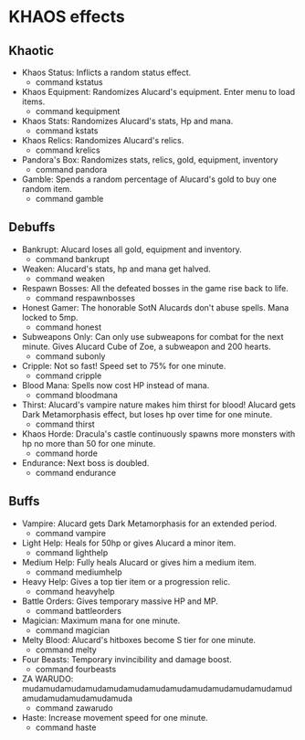 # KHAOS effects

## Khaotic
* Khaos Status: Inflicts a random status effect.
  * command kstatus
* Khaos Equipment: Randomizes Alucard's equipment. Enter menu to load items.
  * command kequipment
* Khaos Stats: Randomizes Alucard's stats, Hp and mana.
  * command kstats
* Khaos Relics: Randomizes Alucard's relics.
  * command krelics
* Pandora's Box: Randomizes stats, relics, gold, equipment, inventory
  * command pandora
* Gamble: Spends a random percentage of Alucard's gold to buy one random item.
  * command gamble

## Debuffs
* Bankrupt: Alucard loses all gold, equipment and inventory.
  * command bankrupt
* Weaken: Alucard's stats, hp and mana get halved.
  * command weaken
* Respawn Bosses: All the defeated bosses in the game rise back to life.
  * command respawnbosses
* Honest Gamer: The honorable SotN Alucards don't abuse spells. Mana locked to 5mp.
  * command honest
* Subweapons Only: Can only use subweapons for combat for the next minute. Gives Alucard Cube of Zoe, a subweapon and 200 hearts.
  * command subonly
* Cripple: Not so fast! Speed set to 75% for one minute.
  * command cripple
* Blood Mana: Spells now cost HP instead of mana.
  * command bloodmana
* Thirst: Alucard's vampire nature makes him thirst for blood! Alucard gets Dark Metamorphasis effect, but loses hp over time for one minute.
  * command thirst
* Khaos Horde: Dracula's castle continuously spawns more monsters with hp no more than 50 for one minute.
  * command horde
* Endurance: Next boss is doubled.
  * command endurance

## Buffs
* Vampire: Alucard gets Dark Metamorphasis for an extended period.
  * command vampire
* Light Help: Heals for 50hp or gives Alucard a minor item.
  * command lighthelp
* Medium Help: Fully heals Alucard or gives him a medium item.
  * command mediumhelp
* Heavy Help: Gives a top tier item or a progression relic.
  * command heavyhelp
* Battle Orders: Gives temporary massive HP and MP.
  * command battleorders
* Magician: Maximum mana for one minute.
  * command magician
* Melty Blood: Alucard's hitboxes become S tier for one minute.
  * command melty
* Four Beasts: Temporary invincibility and damage boost.
  * command fourbeasts
* ZA WARUDO: mudamudamudamudamudamudamudamudamudamudamudamudamudamudamudamudamudamuda
  * command zawarudo
* Haste: Increase movement speed for one minute.
  * command haste
